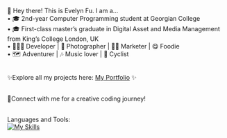 👋 Hey there! This is Evelyn Fu. I am a...
<br>• 🎓 2nd-year Computer Programming student at Georgian College
<br>• 🎓 First-class master’s graduate in Digital Asset and Media Management from King’s College London, UK
<br>• 👩🏻‍💻 Developer | 📸 Photographer | 💃🏻 Marketer | 😋 Foodie 
<br>• 🗺️ Adventurer | 🎶 Music lover | 🚴 Cyclist

<br>✨Explore all my projects here:  [My Portfolio](https://evefu0510.github.io/MyPortfolio/) ✨ 

<br>🚀Connect with me for a creative coding journey! 


<br>Languages and Tools: <br>
[![My Skills](https://skillicons.dev/icons?i=java,python,cs,cpp,php,mysql,html,css,js,bootstrap,svg,php,vscode,github,dotnet,eclipse,idea,ps)](https://skillicons.dev/icons?)
